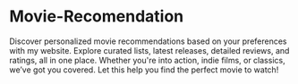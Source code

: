 # Movie-Recomendation
Discover personalized movie recommendations based on your preferences with my website. Explore curated lists, latest releases, detailed reviews, and ratings, all in one place. Whether you're into action, indie films, or classics, we’ve got you covered. Let this help you find the perfect movie to watch!
